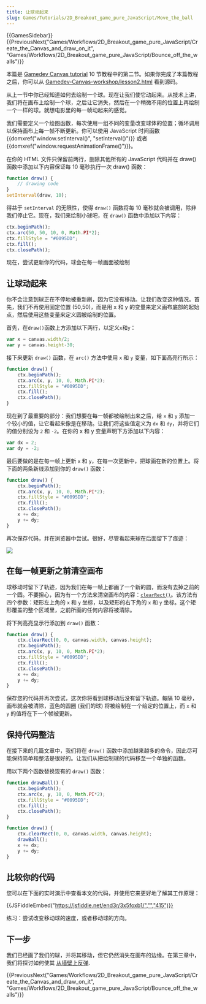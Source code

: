 ```yaml
---
title: 让球动起来
slug: Games/Tutorials/2D_Breakout_game_pure_JavaScript/Move_the_ball
---
```


{{GamesSidebar}}{{PreviousNext("Games/Workflows/2D_Breakout_game_pure_JavaScript/Create_the_Canvas_and_draw_on_it", "Games/Workflows/2D_Breakout_game_pure_JavaScript/Bounce_off_the_walls")}}

本篇是 [Gamedev Canvas tutorial](/zh-CN/docs/Games/Workflows/Breakout_game_from_scratch) 10 节教程中的第二节。如果你完成了本篇教程之后，你可以从 [Gamedev-Canvas-workshop/lesson2.html](https://github.com/end3r/Gamedev-Canvas-workshop/blob/gh-pages/lesson02.html) 看到源码。

从上一节中你已经知道如何去绘制一个球。现在让我们使它动起来。从技术上讲，我们将在画布上绘制一个球，之后让它消失，然后在一个稍微不用的位置上再绘制一个一样的球。就想电影里的每一帧动起来的感觉。

我们需要定义一个绘图函数，每次使用一组不同的变量改变球体的位置；循环调用以保持画布上每一帧不断更新。你可以使用 JavaScript 时间函数 {{domxref("window.setInterval()", "setInterval()")}} 或者 {{domxref("window.requestAnimationFrame()")}}。

在你的 HTML 文件只保留前两行，删除其他所有的 JavaScript 代码并在 draw() 函数中添加以下内容保证每 10 毫秒执行一次 draw() 函数：

```js
function draw() {
    // drawing code
}
setInterval(draw, 10);
```

得益于 `setInterval` 的无限性，使得 `draw()` 函数将每 10 毫秒就会被调用，除非我们停止它。现在，我们来绘制小球吧，在 `draw()` 函数中添加以下内容：

```js
ctx.beginPath();
ctx.arc(50, 50, 10, 0, Math.PI*2);
ctx.fillStyle = "#0095DD";
ctx.fill();
ctx.closePath();
```

现在，尝试更新你的代码，球会在每一帧画面被绘制

## 让球动起来

你不会注意到球正在不停地被重新刷，因为它没有移动。让我们改变这种情况。首先，我们不再使用固定位置 (50,50)，而是用 x 和 y 的变量来定义画布底部的起始点，然后使用这些变量来定义圆被绘制的位置。

首先，在`draw()`函数上方添加以下两行，以定义`x`和`y`：

```js
var x = canvas.width/2;
var y = canvas.height-30;
```

接下来更新 `draw()` 函数，在 `arc()` 方法中使用 `x` 和 `y` 变量，如下面高亮行所示：

```js
function draw() {
    ctx.beginPath();
    ctx.arc(x, y, 10, 0, Math.PI*2);
    ctx.fillStyle = "#0095DD";
    ctx.fill();
    ctx.closePath();
}
```

现在到了最重要的部分：我们想要在每一帧都被绘制出来之后，给 `x` 和 `y` 添加一个较小的值，让它看起来像是在移动。让我们将这些值定义为 `dx` 和 `dy`，并将它们的值分别设为 `2` 和 `-2`。在你的 x 和 y 变量声明下方添加以下内容：

```js
var dx = 2;
var dy = -2;
```

最后要做的是在每一帧上更新 `x` 和 `y`，在每一次更新中，把球画在新的位置上。将下面的两条新线添加到你的 `draw()` 函数：

```js
function draw() {
    ctx.beginPath();
    ctx.arc(x, y, 10, 0, Math.PI*2);
    ctx.fillStyle = "#0095DD";
    ctx.fill();
    ctx.closePath();
    x += dx;
    y += dy;
}
```

再次保存代码，并在浏览器中尝试。很好，尽管看起来球在后面留下了痕迹：

![](ball-trail.png)

## 在每一帧更新之前清空画布

球移动时留下了轨迹，因为我们在每一帧上都画了一个新的圆，而没有去掉之前的一个圆。不要担心，因为有一个方法来清空画布的内容：[`clearRect()`](/zh-CN/docs/Web/API/CanvasRenderingContext2D/clearRect)。该方法有四个参数：矩形左上角的 `x` 和 `y` 坐标，以及矩形的右下角的 `x` 和 `y` 坐标。这个矩形覆盖的整个区域里，之前所画的任何内容将被清除。

将下列高亮显示行添加到 `draw()` 函数：

```js
function draw() {
    ctx.clearRect(0, 0, canvas.width, canvas.height);
    ctx.beginPath();
    ctx.arc(x, y, 10, 0, Math.PI*2);
    ctx.fillStyle = "#0095DD";
    ctx.fill();
    ctx.closePath();
    x += dx;
    y += dy;
}
```

保存您的代码并再次尝试，这次你将看到球移动后没有留下轨迹。每隔 10 毫秒，画布就会被清除，蓝色的圆圈 (我们的球) 将被绘制在一个给定的位置上，而 `x` 和 `y` 的值将在下一个帧被更新。

## 保持代码整洁

在接下来的几篇文章中，我们将在 `draw()` 函数中添加越来越多的命令，因此尽可能保持简单和整洁是很好的。让我们从把绘制球的代码移至一个单独的函数。

用以下两个函数替换现有的 `draw()` 函数：

```js
function drawBall() {
    ctx.beginPath();
    ctx.arc(x, y, 10, 0, Math.PI*2);
    ctx.fillStyle = "#0095DD";
    ctx.fill();
    ctx.closePath();
}

function draw() {
    ctx.clearRect(0, 0, canvas.width, canvas.height);
    drawBall();
    x += dx;
    y += dy;
}
```

## 比较你的代码

您可以在下面的实时演示中查看本文的代码，并使用它来更好地了解其工作原理：

{{JSFiddleEmbed("https://jsfiddle.net/end3r/3x5foxb1/","","415")}}

练习：尝试改变移动球的速度，或者移动球的方向。

## 下一步

我们已经画了我们的球，并将其移动，但它仍然消失在画布的边缘。在第三章中，我们将探讨如何使其 [从墙壁上反弹](/zh-CN/docs/Games/Workflows/Breakout_game_from_scratch/Bounce_off_the_walls).

{{PreviousNext("Games/Workflows/2D_Breakout_game_pure_JavaScript/Create_the_Canvas_and_draw_on_it", "Games/Workflows/2D_Breakout_game_pure_JavaScript/Bounce_off_the_walls")}}
